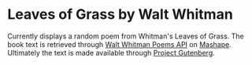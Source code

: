 # Leaves of Grass by Walt Whitman

Currently displays a random poem from Whitman's Leaves of Grass. The book text is retrieved through [Walt Whitman Poems API](https://market.mashape.com/pafmon/walt-whitman-poems) on [Mashape](https://market.mashape.com). Ultimately the text is made available through [Project Gutenberg](http://www.gutenberg.org/).